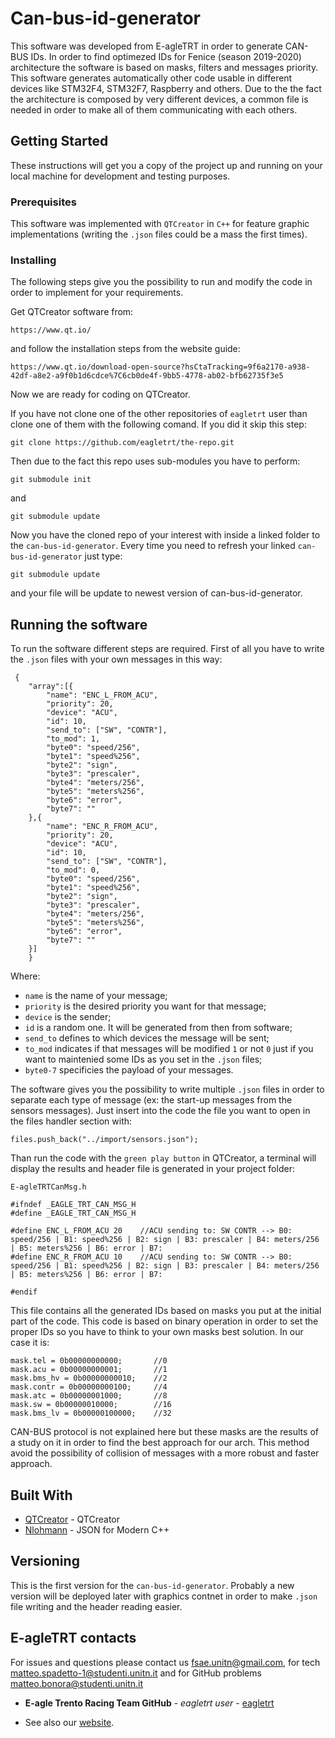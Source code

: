 # Can-bus-id-generator

This software was developed from E-agleTRT in order to generate CAN-BUS IDs. In order to find optimezed IDs for Fenice (season 2019-2020) architecture the software is based on masks, filters and messages priority. This software generates automatically other code usable in different devices like STM32F4, STM32F7, Raspberry and others. Due to the the fact the architecture is composed by very different devices, a common file is needed in order to make all of them communicating with each others.

## Getting Started

These instructions will get you a copy of the project up and running on your local machine for development and testing purposes.

### Prerequisites

This software was implemented with `QTCreator` in `C++` for feature graphic implementations (writing the `.json` files could be a mass the first times).

### Installing

The following steps give you the possibility to run and modify the code in order to implement for your requirements.

Get QTCreator software from:

```
https://www.qt.io/
```

and follow the installation steps from the website guide:

```
https://www.qt.io/download-open-source?hsCtaTracking=9f6a2170-a938-42df-a8e2-a9f0b1d6cdce%7C6cb0de4f-9bb5-4778-ab02-bfb62735f3e5
```

Now we are ready for coding on QTCreator.

If you have not clone one of the other repositories of `eagletrt` user than clone one of them with the following comand. If you did it skip this step:

```
git clone https://github.com/eagletrt/the-repo.git
```

Then due to the fact this repo uses sub-modules you have to perform:

```
git submodule init
```

and

```
git submodule update
```

Now you have the cloned repo of your interest with inside a linked folder to the `can-bus-id-generator`. Every time you need to refresh your linked `can-bus-id-generator` just type:

```
git submodule update
```

and your file will be update to newest version of can-bus-id-generator.

## Running the software

To run the software different steps are required. First of all you have to write the `.json` files with your own messages in this way:

```
 {
    "array":[{
        "name": "ENC_L_FROM_ACU",
        "priority": 20,
        "device": "ACU",
        "id": 10,
        "send_to": ["SW", "CONTR"],
        "to_mod": 1,
        "byte0": "speed/256",
        "byte1": "speed%256",
        "byte2": "sign",
        "byte3": "prescaler",
        "byte4": "meters/256",
        "byte5": "meters%256",
        "byte6": "error",
        "byte7": ""
    },{
        "name": "ENC_R_FROM_ACU",
        "priority": 20,
        "device": "ACU",
        "id": 10,
        "send_to": ["SW", "CONTR"],
        "to_mod": 0,
        "byte0": "speed/256",
        "byte1": "speed%256",
        "byte2": "sign",
        "byte3": "prescaler",
        "byte4": "meters/256",
        "byte5": "meters%256",
        "byte6": "error",
        "byte7": ""
    }]
    }
```

Where:

- `name` is the name of your message;
- `priority` is the desired priority you want for that message;
- `device` is the sender;
- `id` is a random one. It will be generated from then from software;
- `send_to` defines to which devices the message will be sent;
- `to_mod` indicates if that messages will be modified `1` or not `0` just if you want to maintenied some IDs as you set in the `.json` files;
- `byte0-7` specificies the payload of your messages.

The software gives you the possibility to write multiple `.json` files in order to separate each type of message (ex: the start-up messages from the sensors messages). Just insert into the code the file you want to open in the files handler section with:

```
files.push_back("../import/sensors.json");
```

Than run the code with the `green play button` in QTCreator, a terminal will display the results and header file is generated in your project folder:

```
E-agleTRTCanMsg.h
```
```
#ifndef _EAGLE_TRT_CAN_MSG_H
#define _EAGLE_TRT_CAN_MSG_H

#define ENC_L_FROM_ACU 20 	 //ACU sending to: SW CONTR --> B0: speed/256 | B1: speed%256 | B2: sign | B3: prescaler | B4: meters/256 | B5: meters%256 | B6: error | B7: 
#define ENC_R_FROM_ACU 10 	 //ACU sending to: SW CONTR --> B0: speed/256 | B1: speed%256 | B2: sign | B3: prescaler | B4: meters/256 | B5: meters%256 | B6: error | B7: 

#endif
```

This file contains all the generated IDs based on masks you put at the initial part of the code. This code is based on binary operation in order to set the proper IDs so you have to think to your own masks best solution. In our case it is:

```
mask.tel = 0b00000000000;       //0
mask.acu = 0b00000000001;       //1
mask.bms_hv = 0b00000000010;    //2
mask.contr = 0b00000000100;     //4
mask.atc = 0b00000001000;       //8
mask.sw = 0b00000010000;        //16
mask.bms_lv = 0b00000100000;    //32
```
CAN-BUS protocol is not explained here but these masks are the results of a study on it in order to find the best approach for our arch. This method avoid the possibility of collision of messages with a more robust and faster approach.

## Built With

- [QTCreator](https://www.qt.io/) - QTCreator
- [Nlohmann](https://github.com/nlohmann/json) - JSON for Modern C++

## Versioning

This is the first version for the `can-bus-id-generator`. Probably a new version will be deployed later with graphics contnet in order to make `.json` file writing and the header reading easier.

## E-agleTRT contacts
For issues and questions please contact us fsae.unitn@gmail.com, for tech matteo.spadetto-1@studenti.unitn.it and for GitHub problems matteo.bonora@studenti.unitn.it

- **E-agle Trento Racing Team GitHub** - _eagletrt user_ - [eagletrt](https://github.com/eagletrt)

- See also our [website](https://eagletrt.it/).
